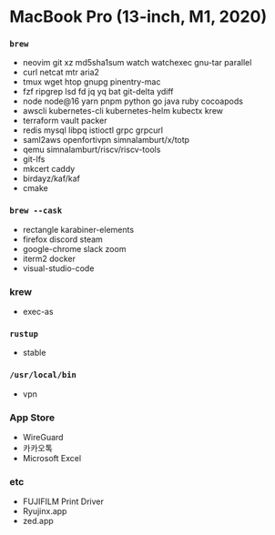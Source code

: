 MacBook Pro (13-inch, M1, 2020)
========

### `brew`
- neovim git xz md5sha1sum watch watchexec gnu-tar parallel
- curl netcat mtr aria2
- tmux wget htop gnupg pinentry-mac
- fzf ripgrep lsd fd jq yq bat git-delta ydiff
- node node@16 yarn pnpm python go java ruby cocoapods
- awscli kubernetes-cli kubernetes-helm kubectx krew
- terraform vault packer
- redis mysql libpq istioctl grpc grpcurl
- saml2aws openfortivpn simnalamburt/x/totp
- qemu simnalamburt/riscv/riscv-tools
- git-lfs
- mkcert caddy
- birdayz/kaf/kaf
- cmake

### `brew --cask`
- rectangle karabiner-elements
- firefox discord steam
- google-chrome slack zoom
- iterm2 docker
- visual-studio-code

### krew
- exec-as

### `rustup`
- stable

### `/usr/local/bin`
- vpn

### App Store
- WireGuard
- 카카오톡
- Microsoft Excel

### etc
- FUJIFILM Print Driver
- Ryujinx.app
- zed.app
